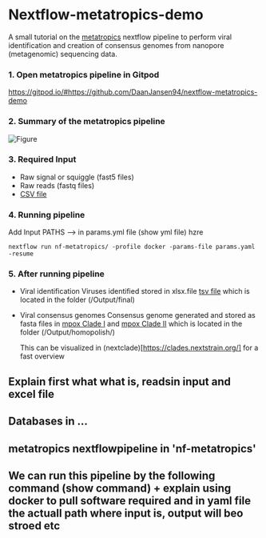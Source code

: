 # Nextflow-metatropics-demo
A small tutorial on the [metatropics](https://github.com/DaanJansen94/nf-metatropics/) nextflow pipeline to perform viral identification and creation of consensus genomes from nanopore (metagenomic) sequencing data.

### 1. Open metatropics pipeline in Gitpod
https://gitpod.io/#https://github.com/DaanJansen94/nextflow-metatropics-demo

### 2. Summary of the metatropics pipeline
![Figure](./nf-metatropics/Metatropics.jpg)
### 3. Required Input
* Raw signal or squiggle (fast5 files)
* Raw reads (fastq files)
* [CSV file](./Input/mpox.csv)

### 4. Running pipeline

Add Input PATHS
--> in params.yml file (show yml file) hzre

```
nextflow run nf-metatropics/ -profile docker -params-file params.yaml -resume
```


### 5. After running pipeline
* Viral identification
  Viruses identified stored in xlsx.file
  [tsv file](./Output/final/all.final_report.tsv)
  which is located in the folder (/Output/final)
  
* Viral consensus genomes
  Consensus genome generated and stored as fasta files in 
  [mpox Clade I](./Output/homopolish/Casus1_T1.NC_003310_1.polish.fasta)
  and 
  [mpox Clade II](./Output/homopolish/Casus2_T1.NC_063383_1.polish.fasta)
  which is located in the folder (/Output/homopolish/)

  This can be visualized in (nextclade)[https://clades.nextstrain.org/] for a fast overview 



## Explain first what what is, readsin input and excel file
## Databases in ... 
## metatropics nextflowpipeline in 'nf-metatropics'
## We can run this pipeline by the following command (show command) + explain using docker to pull software required and in yaml file the actuall path where input is, output will beo stroed etc


